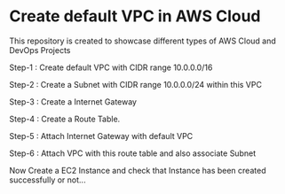 # Create default VPC in AWS Cloud
This repository is created to showcase different types of AWS Cloud and DevOps Projects

Step-1 : Create default VPC with CIDR range 10.0.0.0/16

Step-2 : Create a Subnet with CIDR range 10.0.0.0/24 within this VPC

Step-3 : Create a Internet Gateway

Step-4 : Create a Route Table.

Step-5 : Attach Internet Gateway with default VPC

Step-6 : Attach VPC with this route table and also associate Subnet

Now Create a EC2 Instance and check that Instance has been created successfully or not...

